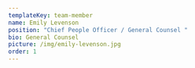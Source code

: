 ```yaml
---
templateKey: team-member
name: Emily Levenson
position: "Chief People Officer / General Counsel "
bio: General Counsel
picture: /img/emily-levenson.jpg
order: 1
---
```

